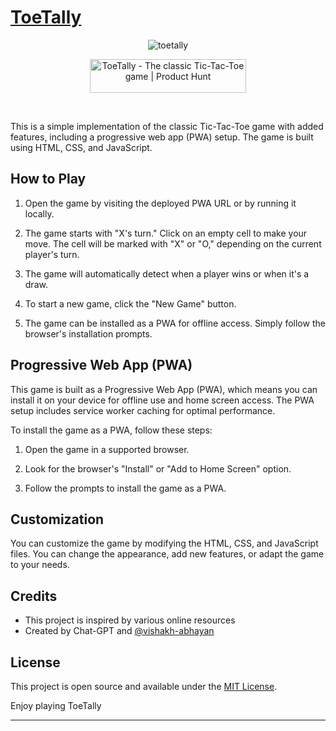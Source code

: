 # [ToeTally]() 

<div align='center'>

![toetally](https://github.com/vishakh-abhayan/ToeTally/assets/94307781/223db972-9d79-40e2-a780-6e37e058301e)



<a href="https://www.producthunt.com/posts/toetally?utm_source=badge-featured&utm_medium=badge&utm_souce=badge-toetally" target="_blank"><img src="https://api.producthunt.com/widgets/embed-image/v1/featured.svg?post_id=419969&theme=light" alt="ToeTally - The&#0032;classic&#0032;Tic&#0045;Tac&#0045;Toe&#0032;game | Product Hunt" style="width: 250px; height: 54px;" width="250" height="54" /></a>

</div>

<br/>

This is a simple implementation of the classic Tic-Tac-Toe game with added features, including a progressive web app (PWA) setup. The game is built using HTML, CSS, and JavaScript.

## How to Play

1. Open the game by visiting the deployed PWA URL or by running it locally.

2. The game starts with "X's turn." Click on an empty cell to make your move. The cell will be marked with "X" or "O," depending on the current player's turn.

3. The game will automatically detect when a player wins or when it's a draw.

4. To start a new game, click the "New Game" button.

5. The game can be installed as a PWA for offline access. Simply follow the browser's installation prompts.

## Progressive Web App (PWA)

This game is built as a Progressive Web App (PWA), which means you can install it on your device for offline use and home screen access. The PWA setup includes service worker caching for optimal performance.

To install the game as a PWA, follow these steps:

1. Open the game in a supported browser.

2. Look for the browser's "Install" or "Add to Home Screen" option.

3. Follow the prompts to install the game as a PWA.

## Customization

You can customize the game by modifying the HTML, CSS, and JavaScript files. You can change the appearance, add new features, or adapt the game to your needs.

## Credits

- This project is inspired by various online resources
- Created by Chat-GPT and [@vishakh-abhayan](https://github.com/vishakh-abhayan)

## License

This project is open source and available under the [MIT License](LICENSE.md).

Enjoy playing ToeTally

---
